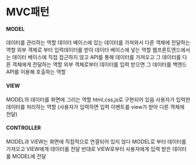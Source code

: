 # MVC패턴 

#### MODEL
데이터를 관리하는 역할
데이터 베이스에 있는 데이터를 가져와서 다른 객체에 전달하는 역할
외부 객체로 부터 입력데이터를 받아 데이터 베이스에 넣는 역할
웹프론트엔드에서는 데이터 베이스에 직접 접근하지 않고 API를 통해 데이터를 
가져오고 그 데이터를 다른 객체에게 전달하는 역할
외부 객체로부터 데이터를 입력 받으면 그 데이터를 백엔드 API를 이용해 호출하는 역할

#### VIEW
MODEL의 데이터를 화면에 그리는 역할
html,css,js로 구현되어 있음
사용자가 입력한 데이터를 처리하는 역할
(사용자가 입력하면 입력 이벤트를 view가 받아 다른 객체에 전달)

#### CONTROLLER
MODEL과 ViEW는 화면에 직접적으로 연결되어 있지 않다
MODEL로 부터 데이터를 가져오고 VIEW에게 데이터를 전달
반대로 VIEW로부터 사용자에게 입력 받은 데이터를 MODEL에 전달



